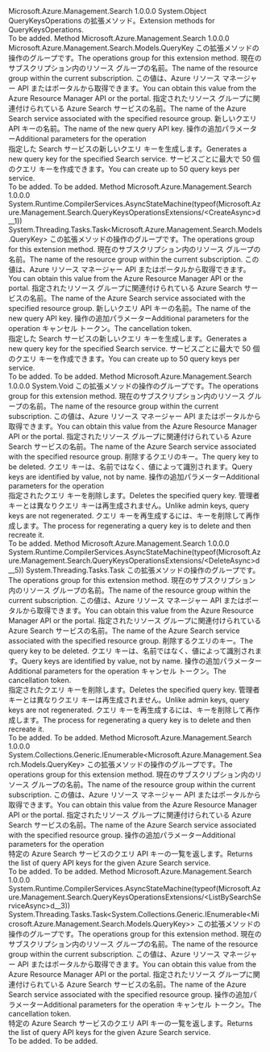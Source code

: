 <Type Name="QueryKeysOperationsExtensions" FullName="Microsoft.Azure.Management.Search.QueryKeysOperationsExtensions">
  <TypeSignature Language="C#" Value="public static class QueryKeysOperationsExtensions" />
  <TypeSignature Language="ILAsm" Value=".class public auto ansi abstract sealed beforefieldinit QueryKeysOperationsExtensions extends System.Object" />
  <TypeSignature Language="DocId" Value="T:Microsoft.Azure.Management.Search.QueryKeysOperationsExtensions" />
  <TypeSignature Language="VB.NET" Value="Public Module QueryKeysOperationsExtensions" />
  <TypeSignature Language="F#" Value="type QueryKeysOperationsExtensions = class" />
  <AssemblyInfo>
    <AssemblyName>Microsoft.Azure.Management.Search</AssemblyName>
    <AssemblyVersion>1.0.0.0</AssemblyVersion>
  </AssemblyInfo>
  <Base>
    <BaseTypeName>System.Object</BaseTypeName>
  </Base>
  <Interfaces />
  <Docs>
    <summary>
            <span data-ttu-id="28030-101">QueryKeysOperations の拡張メソッド。</span><span class="sxs-lookup"><span data-stu-id="28030-101">Extension methods for QueryKeysOperations.</span></span>
            </summary>
    <remarks>To be added.</remarks>
  </Docs>
  <Members>
    <Member MemberName="Create">
      <MemberSignature Language="C#" Value="public static Microsoft.Azure.Management.Search.Models.QueryKey Create (this Microsoft.Azure.Management.Search.IQueryKeysOperations operations, string resourceGroupName, string searchServiceName, string name, Microsoft.Azure.Management.Search.Models.SearchManagementRequestOptions searchManagementRequestOptions = null);" />
      <MemberSignature Language="ILAsm" Value=".method public static hidebysig class Microsoft.Azure.Management.Search.Models.QueryKey Create(class Microsoft.Azure.Management.Search.IQueryKeysOperations operations, string resourceGroupName, string searchServiceName, string name, class Microsoft.Azure.Management.Search.Models.SearchManagementRequestOptions searchManagementRequestOptions) cil managed" />
      <MemberSignature Language="DocId" Value="M:Microsoft.Azure.Management.Search.QueryKeysOperationsExtensions.Create(Microsoft.Azure.Management.Search.IQueryKeysOperations,System.String,System.String,System.String,Microsoft.Azure.Management.Search.Models.SearchManagementRequestOptions)" />
      <MemberSignature Language="F#" Value="static member Create : Microsoft.Azure.Management.Search.IQueryKeysOperations * string * string * string * Microsoft.Azure.Management.Search.Models.SearchManagementRequestOptions -&gt; Microsoft.Azure.Management.Search.Models.QueryKey" Usage="Microsoft.Azure.Management.Search.QueryKeysOperationsExtensions.Create (operations, resourceGroupName, searchServiceName, name, searchManagementRequestOptions)" />
      <MemberType>Method</MemberType>
      <AssemblyInfo>
        <AssemblyName>Microsoft.Azure.Management.Search</AssemblyName>
        <AssemblyVersion>1.0.0.0</AssemblyVersion>
      </AssemblyInfo>
      <ReturnValue>
        <ReturnType>Microsoft.Azure.Management.Search.Models.QueryKey</ReturnType>
      </ReturnValue>
      <Parameters>
        <Parameter Name="operations" Type="Microsoft.Azure.Management.Search.IQueryKeysOperations" RefType="this" />
        <Parameter Name="resourceGroupName" Type="System.String" />
        <Parameter Name="searchServiceName" Type="System.String" />
        <Parameter Name="name" Type="System.String" />
        <Parameter Name="searchManagementRequestOptions" Type="Microsoft.Azure.Management.Search.Models.SearchManagementRequestOptions" />
      </Parameters>
      <Docs>
        <param name="operations">
            <span data-ttu-id="28030-102">この拡張メソッドの操作のグループです。</span><span class="sxs-lookup"><span data-stu-id="28030-102">The operations group for this extension method.</span></span>
            </param>
        <param name="resourceGroupName">
            <span data-ttu-id="28030-103">現在のサブスクリプション内のリソース グループの名前。</span><span class="sxs-lookup"><span data-stu-id="28030-103">The name of the resource group within the current subscription.</span></span> <span data-ttu-id="28030-104">この値は、Azure リソース マネージャー API またはポータルから取得できます。</span><span class="sxs-lookup"><span data-stu-id="28030-104">You can obtain this value from the Azure Resource Manager API or the portal.</span></span>
            </param>
        <param name="searchServiceName">
            <span data-ttu-id="28030-105">指定されたリソース グループに関連付けられている Azure Search サービスの名前。</span><span class="sxs-lookup"><span data-stu-id="28030-105">The name of the Azure Search service associated with the specified resource group.</span></span>
            </param>
        <param name="name">
            <span data-ttu-id="28030-106">新しいクエリ API キーの名前。</span><span class="sxs-lookup"><span data-stu-id="28030-106">The name of the new query API key.</span></span>
            </param>
        <param name="searchManagementRequestOptions">
            <span data-ttu-id="28030-107">操作の追加パラメーター</span><span class="sxs-lookup"><span data-stu-id="28030-107">Additional parameters for the operation</span></span>
            </param>
        <summary>
            <span data-ttu-id="28030-108">指定した Search サービスの新しいクエリ キーを生成します。</span><span class="sxs-lookup"><span data-stu-id="28030-108">Generates a new query key for the specified Search service.</span></span> <span data-ttu-id="28030-109">サービスごとに最大で 50 個のクエリ キーを作成できます。</span><span class="sxs-lookup"><span data-stu-id="28030-109">You can create up to 50 query keys per service.</span></span>
            <see href="https://aka.ms/search-manage" /></summary>
        <returns>To be added.</returns>
        <remarks>To be added.</remarks>
      </Docs>
    </Member>
    <Member MemberName="CreateAsync">
      <MemberSignature Language="C#" Value="public static System.Threading.Tasks.Task&lt;Microsoft.Azure.Management.Search.Models.QueryKey&gt; CreateAsync (this Microsoft.Azure.Management.Search.IQueryKeysOperations operations, string resourceGroupName, string searchServiceName, string name, Microsoft.Azure.Management.Search.Models.SearchManagementRequestOptions searchManagementRequestOptions = null, System.Threading.CancellationToken cancellationToken = null);" />
      <MemberSignature Language="ILAsm" Value=".method public static hidebysig class System.Threading.Tasks.Task`1&lt;class Microsoft.Azure.Management.Search.Models.QueryKey&gt; CreateAsync(class Microsoft.Azure.Management.Search.IQueryKeysOperations operations, string resourceGroupName, string searchServiceName, string name, class Microsoft.Azure.Management.Search.Models.SearchManagementRequestOptions searchManagementRequestOptions, valuetype System.Threading.CancellationToken cancellationToken) cil managed" />
      <MemberSignature Language="DocId" Value="M:Microsoft.Azure.Management.Search.QueryKeysOperationsExtensions.CreateAsync(Microsoft.Azure.Management.Search.IQueryKeysOperations,System.String,System.String,System.String,Microsoft.Azure.Management.Search.Models.SearchManagementRequestOptions,System.Threading.CancellationToken)" />
      <MemberSignature Language="F#" Value="static member CreateAsync : Microsoft.Azure.Management.Search.IQueryKeysOperations * string * string * string * Microsoft.Azure.Management.Search.Models.SearchManagementRequestOptions * System.Threading.CancellationToken -&gt; System.Threading.Tasks.Task&lt;Microsoft.Azure.Management.Search.Models.QueryKey&gt;" Usage="Microsoft.Azure.Management.Search.QueryKeysOperationsExtensions.CreateAsync (operations, resourceGroupName, searchServiceName, name, searchManagementRequestOptions, cancellationToken)" />
      <MemberType>Method</MemberType>
      <AssemblyInfo>
        <AssemblyName>Microsoft.Azure.Management.Search</AssemblyName>
        <AssemblyVersion>1.0.0.0</AssemblyVersion>
      </AssemblyInfo>
      <Attributes>
        <Attribute>
          <AttributeName>System.Runtime.CompilerServices.AsyncStateMachine(typeof(Microsoft.Azure.Management.Search.QueryKeysOperationsExtensions/&lt;CreateAsync&gt;d__1))</AttributeName>
        </Attribute>
      </Attributes>
      <ReturnValue>
        <ReturnType>System.Threading.Tasks.Task&lt;Microsoft.Azure.Management.Search.Models.QueryKey&gt;</ReturnType>
      </ReturnValue>
      <Parameters>
        <Parameter Name="operations" Type="Microsoft.Azure.Management.Search.IQueryKeysOperations" RefType="this" />
        <Parameter Name="resourceGroupName" Type="System.String" />
        <Parameter Name="searchServiceName" Type="System.String" />
        <Parameter Name="name" Type="System.String" />
        <Parameter Name="searchManagementRequestOptions" Type="Microsoft.Azure.Management.Search.Models.SearchManagementRequestOptions" />
        <Parameter Name="cancellationToken" Type="System.Threading.CancellationToken" />
      </Parameters>
      <Docs>
        <param name="operations">
            <span data-ttu-id="28030-110">この拡張メソッドの操作のグループです。</span><span class="sxs-lookup"><span data-stu-id="28030-110">The operations group for this extension method.</span></span>
            </param>
        <param name="resourceGroupName">
            <span data-ttu-id="28030-111">現在のサブスクリプション内のリソース グループの名前。</span><span class="sxs-lookup"><span data-stu-id="28030-111">The name of the resource group within the current subscription.</span></span> <span data-ttu-id="28030-112">この値は、Azure リソース マネージャー API またはポータルから取得できます。</span><span class="sxs-lookup"><span data-stu-id="28030-112">You can obtain this value from the Azure Resource Manager API or the portal.</span></span>
            </param>
        <param name="searchServiceName">
            <span data-ttu-id="28030-113">指定されたリソース グループに関連付けられている Azure Search サービスの名前。</span><span class="sxs-lookup"><span data-stu-id="28030-113">The name of the Azure Search service associated with the specified resource group.</span></span>
            </param>
        <param name="name">
            <span data-ttu-id="28030-114">新しいクエリ API キーの名前。</span><span class="sxs-lookup"><span data-stu-id="28030-114">The name of the new query API key.</span></span>
            </param>
        <param name="searchManagementRequestOptions">
            <span data-ttu-id="28030-115">操作の追加パラメーター</span><span class="sxs-lookup"><span data-stu-id="28030-115">Additional parameters for the operation</span></span>
            </param>
        <param name="cancellationToken">
            <span data-ttu-id="28030-116">キャンセル トークン。</span><span class="sxs-lookup"><span data-stu-id="28030-116">The cancellation token.</span></span>
            </param>
        <summary>
            <span data-ttu-id="28030-117">指定した Search サービスの新しいクエリ キーを生成します。</span><span class="sxs-lookup"><span data-stu-id="28030-117">Generates a new query key for the specified Search service.</span></span> <span data-ttu-id="28030-118">サービスごとに最大で 50 個のクエリ キーを作成できます。</span><span class="sxs-lookup"><span data-stu-id="28030-118">You can create up to 50 query keys per service.</span></span>
            <see href="https://aka.ms/search-manage" /></summary>
        <returns>To be added.</returns>
        <remarks>To be added.</remarks>
      </Docs>
    </Member>
    <Member MemberName="Delete">
      <MemberSignature Language="C#" Value="public static void Delete (this Microsoft.Azure.Management.Search.IQueryKeysOperations operations, string resourceGroupName, string searchServiceName, string key, Microsoft.Azure.Management.Search.Models.SearchManagementRequestOptions searchManagementRequestOptions = null);" />
      <MemberSignature Language="ILAsm" Value=".method public static hidebysig void Delete(class Microsoft.Azure.Management.Search.IQueryKeysOperations operations, string resourceGroupName, string searchServiceName, string key, class Microsoft.Azure.Management.Search.Models.SearchManagementRequestOptions searchManagementRequestOptions) cil managed" />
      <MemberSignature Language="DocId" Value="M:Microsoft.Azure.Management.Search.QueryKeysOperationsExtensions.Delete(Microsoft.Azure.Management.Search.IQueryKeysOperations,System.String,System.String,System.String,Microsoft.Azure.Management.Search.Models.SearchManagementRequestOptions)" />
      <MemberSignature Language="F#" Value="static member Delete : Microsoft.Azure.Management.Search.IQueryKeysOperations * string * string * string * Microsoft.Azure.Management.Search.Models.SearchManagementRequestOptions -&gt; unit" Usage="Microsoft.Azure.Management.Search.QueryKeysOperationsExtensions.Delete (operations, resourceGroupName, searchServiceName, key, searchManagementRequestOptions)" />
      <MemberType>Method</MemberType>
      <AssemblyInfo>
        <AssemblyName>Microsoft.Azure.Management.Search</AssemblyName>
        <AssemblyVersion>1.0.0.0</AssemblyVersion>
      </AssemblyInfo>
      <ReturnValue>
        <ReturnType>System.Void</ReturnType>
      </ReturnValue>
      <Parameters>
        <Parameter Name="operations" Type="Microsoft.Azure.Management.Search.IQueryKeysOperations" RefType="this" />
        <Parameter Name="resourceGroupName" Type="System.String" />
        <Parameter Name="searchServiceName" Type="System.String" />
        <Parameter Name="key" Type="System.String" />
        <Parameter Name="searchManagementRequestOptions" Type="Microsoft.Azure.Management.Search.Models.SearchManagementRequestOptions" />
      </Parameters>
      <Docs>
        <param name="operations">
            <span data-ttu-id="28030-119">この拡張メソッドの操作のグループです。</span><span class="sxs-lookup"><span data-stu-id="28030-119">The operations group for this extension method.</span></span>
            </param>
        <param name="resourceGroupName">
            <span data-ttu-id="28030-120">現在のサブスクリプション内のリソース グループの名前。</span><span class="sxs-lookup"><span data-stu-id="28030-120">The name of the resource group within the current subscription.</span></span> <span data-ttu-id="28030-121">この値は、Azure リソース マネージャー API またはポータルから取得できます。</span><span class="sxs-lookup"><span data-stu-id="28030-121">You can obtain this value from the Azure Resource Manager API or the portal.</span></span>
            </param>
        <param name="searchServiceName">
            <span data-ttu-id="28030-122">指定されたリソース グループに関連付けられている Azure Search サービスの名前。</span><span class="sxs-lookup"><span data-stu-id="28030-122">The name of the Azure Search service associated with the specified resource group.</span></span>
            </param>
        <param name="key">
            <span data-ttu-id="28030-123">削除するクエリのキー。</span><span class="sxs-lookup"><span data-stu-id="28030-123">The query key to be deleted.</span></span> <span data-ttu-id="28030-124">クエリ キーは、名前ではなく、値によって識別されます。</span><span class="sxs-lookup"><span data-stu-id="28030-124">Query keys are identified by value, not by name.</span></span>
            </param>
        <param name="searchManagementRequestOptions">
            <span data-ttu-id="28030-125">操作の追加パラメーター</span><span class="sxs-lookup"><span data-stu-id="28030-125">Additional parameters for the operation</span></span>
            </param>
        <summary>
            <span data-ttu-id="28030-126">指定されたクエリ キーを削除します。</span><span class="sxs-lookup"><span data-stu-id="28030-126">Deletes the specified query key.</span></span> <span data-ttu-id="28030-127">管理者キーとは異なりクエリ キーは再生成されません。</span><span class="sxs-lookup"><span data-stu-id="28030-127">Unlike admin keys, query keys are not regenerated.</span></span> <span data-ttu-id="28030-128">クエリ キーを再生成するには、キーを削除して再作成します。</span><span class="sxs-lookup"><span data-stu-id="28030-128">The process for regenerating a query key is to delete and then recreate it.</span></span>
            <see href="https://aka.ms/search-manage" /></summary>
        <remarks>To be added.</remarks>
      </Docs>
    </Member>
    <Member MemberName="DeleteAsync">
      <MemberSignature Language="C#" Value="public static System.Threading.Tasks.Task DeleteAsync (this Microsoft.Azure.Management.Search.IQueryKeysOperations operations, string resourceGroupName, string searchServiceName, string key, Microsoft.Azure.Management.Search.Models.SearchManagementRequestOptions searchManagementRequestOptions = null, System.Threading.CancellationToken cancellationToken = null);" />
      <MemberSignature Language="ILAsm" Value=".method public static hidebysig class System.Threading.Tasks.Task DeleteAsync(class Microsoft.Azure.Management.Search.IQueryKeysOperations operations, string resourceGroupName, string searchServiceName, string key, class Microsoft.Azure.Management.Search.Models.SearchManagementRequestOptions searchManagementRequestOptions, valuetype System.Threading.CancellationToken cancellationToken) cil managed" />
      <MemberSignature Language="DocId" Value="M:Microsoft.Azure.Management.Search.QueryKeysOperationsExtensions.DeleteAsync(Microsoft.Azure.Management.Search.IQueryKeysOperations,System.String,System.String,System.String,Microsoft.Azure.Management.Search.Models.SearchManagementRequestOptions,System.Threading.CancellationToken)" />
      <MemberSignature Language="F#" Value="static member DeleteAsync : Microsoft.Azure.Management.Search.IQueryKeysOperations * string * string * string * Microsoft.Azure.Management.Search.Models.SearchManagementRequestOptions * System.Threading.CancellationToken -&gt; System.Threading.Tasks.Task" Usage="Microsoft.Azure.Management.Search.QueryKeysOperationsExtensions.DeleteAsync (operations, resourceGroupName, searchServiceName, key, searchManagementRequestOptions, cancellationToken)" />
      <MemberType>Method</MemberType>
      <AssemblyInfo>
        <AssemblyName>Microsoft.Azure.Management.Search</AssemblyName>
        <AssemblyVersion>1.0.0.0</AssemblyVersion>
      </AssemblyInfo>
      <Attributes>
        <Attribute>
          <AttributeName>System.Runtime.CompilerServices.AsyncStateMachine(typeof(Microsoft.Azure.Management.Search.QueryKeysOperationsExtensions/&lt;DeleteAsync&gt;d__5))</AttributeName>
        </Attribute>
      </Attributes>
      <ReturnValue>
        <ReturnType>System.Threading.Tasks.Task</ReturnType>
      </ReturnValue>
      <Parameters>
        <Parameter Name="operations" Type="Microsoft.Azure.Management.Search.IQueryKeysOperations" RefType="this" />
        <Parameter Name="resourceGroupName" Type="System.String" />
        <Parameter Name="searchServiceName" Type="System.String" />
        <Parameter Name="key" Type="System.String" />
        <Parameter Name="searchManagementRequestOptions" Type="Microsoft.Azure.Management.Search.Models.SearchManagementRequestOptions" />
        <Parameter Name="cancellationToken" Type="System.Threading.CancellationToken" />
      </Parameters>
      <Docs>
        <param name="operations">
            <span data-ttu-id="28030-129">この拡張メソッドの操作のグループです。</span><span class="sxs-lookup"><span data-stu-id="28030-129">The operations group for this extension method.</span></span>
            </param>
        <param name="resourceGroupName">
            <span data-ttu-id="28030-130">現在のサブスクリプション内のリソース グループの名前。</span><span class="sxs-lookup"><span data-stu-id="28030-130">The name of the resource group within the current subscription.</span></span> <span data-ttu-id="28030-131">この値は、Azure リソース マネージャー API またはポータルから取得できます。</span><span class="sxs-lookup"><span data-stu-id="28030-131">You can obtain this value from the Azure Resource Manager API or the portal.</span></span>
            </param>
        <param name="searchServiceName">
            <span data-ttu-id="28030-132">指定されたリソース グループに関連付けられている Azure Search サービスの名前。</span><span class="sxs-lookup"><span data-stu-id="28030-132">The name of the Azure Search service associated with the specified resource group.</span></span>
            </param>
        <param name="key">
            <span data-ttu-id="28030-133">削除するクエリのキー。</span><span class="sxs-lookup"><span data-stu-id="28030-133">The query key to be deleted.</span></span> <span data-ttu-id="28030-134">クエリ キーは、名前ではなく、値によって識別されます。</span><span class="sxs-lookup"><span data-stu-id="28030-134">Query keys are identified by value, not by name.</span></span>
            </param>
        <param name="searchManagementRequestOptions">
            <span data-ttu-id="28030-135">操作の追加パラメーター</span><span class="sxs-lookup"><span data-stu-id="28030-135">Additional parameters for the operation</span></span>
            </param>
        <param name="cancellationToken">
            <span data-ttu-id="28030-136">キャンセル トークン。</span><span class="sxs-lookup"><span data-stu-id="28030-136">The cancellation token.</span></span>
            </param>
        <summary>
            <span data-ttu-id="28030-137">指定されたクエリ キーを削除します。</span><span class="sxs-lookup"><span data-stu-id="28030-137">Deletes the specified query key.</span></span> <span data-ttu-id="28030-138">管理者キーとは異なりクエリ キーは再生成されません。</span><span class="sxs-lookup"><span data-stu-id="28030-138">Unlike admin keys, query keys are not regenerated.</span></span> <span data-ttu-id="28030-139">クエリ キーを再生成するには、キーを削除して再作成します。</span><span class="sxs-lookup"><span data-stu-id="28030-139">The process for regenerating a query key is to delete and then recreate it.</span></span>
            <see href="https://aka.ms/search-manage" /></summary>
        <returns>To be added.</returns>
        <remarks>To be added.</remarks>
      </Docs>
    </Member>
    <Member MemberName="ListBySearchService">
      <MemberSignature Language="C#" Value="public static System.Collections.Generic.IEnumerable&lt;Microsoft.Azure.Management.Search.Models.QueryKey&gt; ListBySearchService (this Microsoft.Azure.Management.Search.IQueryKeysOperations operations, string resourceGroupName, string searchServiceName, Microsoft.Azure.Management.Search.Models.SearchManagementRequestOptions searchManagementRequestOptions = null);" />
      <MemberSignature Language="ILAsm" Value=".method public static hidebysig class System.Collections.Generic.IEnumerable`1&lt;class Microsoft.Azure.Management.Search.Models.QueryKey&gt; ListBySearchService(class Microsoft.Azure.Management.Search.IQueryKeysOperations operations, string resourceGroupName, string searchServiceName, class Microsoft.Azure.Management.Search.Models.SearchManagementRequestOptions searchManagementRequestOptions) cil managed" />
      <MemberSignature Language="DocId" Value="M:Microsoft.Azure.Management.Search.QueryKeysOperationsExtensions.ListBySearchService(Microsoft.Azure.Management.Search.IQueryKeysOperations,System.String,System.String,Microsoft.Azure.Management.Search.Models.SearchManagementRequestOptions)" />
      <MemberSignature Language="F#" Value="static member ListBySearchService : Microsoft.Azure.Management.Search.IQueryKeysOperations * string * string * Microsoft.Azure.Management.Search.Models.SearchManagementRequestOptions -&gt; seq&lt;Microsoft.Azure.Management.Search.Models.QueryKey&gt;" Usage="Microsoft.Azure.Management.Search.QueryKeysOperationsExtensions.ListBySearchService (operations, resourceGroupName, searchServiceName, searchManagementRequestOptions)" />
      <MemberType>Method</MemberType>
      <AssemblyInfo>
        <AssemblyName>Microsoft.Azure.Management.Search</AssemblyName>
        <AssemblyVersion>1.0.0.0</AssemblyVersion>
      </AssemblyInfo>
      <ReturnValue>
        <ReturnType>System.Collections.Generic.IEnumerable&lt;Microsoft.Azure.Management.Search.Models.QueryKey&gt;</ReturnType>
      </ReturnValue>
      <Parameters>
        <Parameter Name="operations" Type="Microsoft.Azure.Management.Search.IQueryKeysOperations" RefType="this" />
        <Parameter Name="resourceGroupName" Type="System.String" />
        <Parameter Name="searchServiceName" Type="System.String" />
        <Parameter Name="searchManagementRequestOptions" Type="Microsoft.Azure.Management.Search.Models.SearchManagementRequestOptions" />
      </Parameters>
      <Docs>
        <param name="operations">
            <span data-ttu-id="28030-140">この拡張メソッドの操作のグループです。</span><span class="sxs-lookup"><span data-stu-id="28030-140">The operations group for this extension method.</span></span>
            </param>
        <param name="resourceGroupName">
            <span data-ttu-id="28030-141">現在のサブスクリプション内のリソース グループの名前。</span><span class="sxs-lookup"><span data-stu-id="28030-141">The name of the resource group within the current subscription.</span></span> <span data-ttu-id="28030-142">この値は、Azure リソース マネージャー API またはポータルから取得できます。</span><span class="sxs-lookup"><span data-stu-id="28030-142">You can obtain this value from the Azure Resource Manager API or the portal.</span></span>
            </param>
        <param name="searchServiceName">
            <span data-ttu-id="28030-143">指定されたリソース グループに関連付けられている Azure Search サービスの名前。</span><span class="sxs-lookup"><span data-stu-id="28030-143">The name of the Azure Search service associated with the specified resource group.</span></span>
            </param>
        <param name="searchManagementRequestOptions">
            <span data-ttu-id="28030-144">操作の追加パラメーター</span><span class="sxs-lookup"><span data-stu-id="28030-144">Additional parameters for the operation</span></span>
            </param>
        <summary>
            <span data-ttu-id="28030-145">特定の Azure Search サービスのクエリ API キーの一覧を返します。</span><span class="sxs-lookup"><span data-stu-id="28030-145">Returns the list of query API keys for the given Azure Search service.</span></span>
            <see href="https://aka.ms/search-manage" /></summary>
        <returns>To be added.</returns>
        <remarks>To be added.</remarks>
      </Docs>
    </Member>
    <Member MemberName="ListBySearchServiceAsync">
      <MemberSignature Language="C#" Value="public static System.Threading.Tasks.Task&lt;System.Collections.Generic.IEnumerable&lt;Microsoft.Azure.Management.Search.Models.QueryKey&gt;&gt; ListBySearchServiceAsync (this Microsoft.Azure.Management.Search.IQueryKeysOperations operations, string resourceGroupName, string searchServiceName, Microsoft.Azure.Management.Search.Models.SearchManagementRequestOptions searchManagementRequestOptions = null, System.Threading.CancellationToken cancellationToken = null);" />
      <MemberSignature Language="ILAsm" Value=".method public static hidebysig class System.Threading.Tasks.Task`1&lt;class System.Collections.Generic.IEnumerable`1&lt;class Microsoft.Azure.Management.Search.Models.QueryKey&gt;&gt; ListBySearchServiceAsync(class Microsoft.Azure.Management.Search.IQueryKeysOperations operations, string resourceGroupName, string searchServiceName, class Microsoft.Azure.Management.Search.Models.SearchManagementRequestOptions searchManagementRequestOptions, valuetype System.Threading.CancellationToken cancellationToken) cil managed" />
      <MemberSignature Language="DocId" Value="M:Microsoft.Azure.Management.Search.QueryKeysOperationsExtensions.ListBySearchServiceAsync(Microsoft.Azure.Management.Search.IQueryKeysOperations,System.String,System.String,Microsoft.Azure.Management.Search.Models.SearchManagementRequestOptions,System.Threading.CancellationToken)" />
      <MemberSignature Language="F#" Value="static member ListBySearchServiceAsync : Microsoft.Azure.Management.Search.IQueryKeysOperations * string * string * Microsoft.Azure.Management.Search.Models.SearchManagementRequestOptions * System.Threading.CancellationToken -&gt; System.Threading.Tasks.Task&lt;seq&lt;Microsoft.Azure.Management.Search.Models.QueryKey&gt;&gt;" Usage="Microsoft.Azure.Management.Search.QueryKeysOperationsExtensions.ListBySearchServiceAsync (operations, resourceGroupName, searchServiceName, searchManagementRequestOptions, cancellationToken)" />
      <MemberType>Method</MemberType>
      <AssemblyInfo>
        <AssemblyName>Microsoft.Azure.Management.Search</AssemblyName>
        <AssemblyVersion>1.0.0.0</AssemblyVersion>
      </AssemblyInfo>
      <Attributes>
        <Attribute>
          <AttributeName>System.Runtime.CompilerServices.AsyncStateMachine(typeof(Microsoft.Azure.Management.Search.QueryKeysOperationsExtensions/&lt;ListBySearchServiceAsync&gt;d__3))</AttributeName>
        </Attribute>
      </Attributes>
      <ReturnValue>
        <ReturnType>System.Threading.Tasks.Task&lt;System.Collections.Generic.IEnumerable&lt;Microsoft.Azure.Management.Search.Models.QueryKey&gt;&gt;</ReturnType>
      </ReturnValue>
      <Parameters>
        <Parameter Name="operations" Type="Microsoft.Azure.Management.Search.IQueryKeysOperations" RefType="this" />
        <Parameter Name="resourceGroupName" Type="System.String" />
        <Parameter Name="searchServiceName" Type="System.String" />
        <Parameter Name="searchManagementRequestOptions" Type="Microsoft.Azure.Management.Search.Models.SearchManagementRequestOptions" />
        <Parameter Name="cancellationToken" Type="System.Threading.CancellationToken" />
      </Parameters>
      <Docs>
        <param name="operations">
            <span data-ttu-id="28030-146">この拡張メソッドの操作のグループです。</span><span class="sxs-lookup"><span data-stu-id="28030-146">The operations group for this extension method.</span></span>
            </param>
        <param name="resourceGroupName">
            <span data-ttu-id="28030-147">現在のサブスクリプション内のリソース グループの名前。</span><span class="sxs-lookup"><span data-stu-id="28030-147">The name of the resource group within the current subscription.</span></span> <span data-ttu-id="28030-148">この値は、Azure リソース マネージャー API またはポータルから取得できます。</span><span class="sxs-lookup"><span data-stu-id="28030-148">You can obtain this value from the Azure Resource Manager API or the portal.</span></span>
            </param>
        <param name="searchServiceName">
            <span data-ttu-id="28030-149">指定されたリソース グループに関連付けられている Azure Search サービスの名前。</span><span class="sxs-lookup"><span data-stu-id="28030-149">The name of the Azure Search service associated with the specified resource group.</span></span>
            </param>
        <param name="searchManagementRequestOptions">
            <span data-ttu-id="28030-150">操作の追加パラメーター</span><span class="sxs-lookup"><span data-stu-id="28030-150">Additional parameters for the operation</span></span>
            </param>
        <param name="cancellationToken">
            <span data-ttu-id="28030-151">キャンセル トークン。</span><span class="sxs-lookup"><span data-stu-id="28030-151">The cancellation token.</span></span>
            </param>
        <summary>
            <span data-ttu-id="28030-152">特定の Azure Search サービスのクエリ API キーの一覧を返します。</span><span class="sxs-lookup"><span data-stu-id="28030-152">Returns the list of query API keys for the given Azure Search service.</span></span>
            <see href="https://aka.ms/search-manage" /></summary>
        <returns>To be added.</returns>
        <remarks>To be added.</remarks>
      </Docs>
    </Member>
  </Members>
</Type>